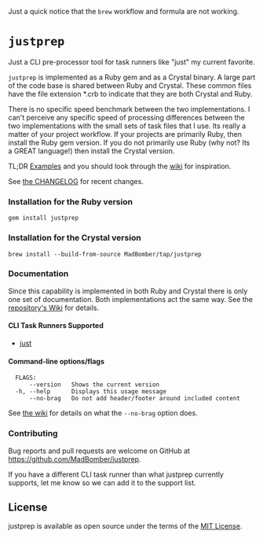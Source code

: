 Just a quick notice that the `brew` workflow and formula are not working.  

# `justprep`

Just a CLI pre-processor tool for task runners like "just" my current favorite.

`justprep` is implemented as a Ruby gem and as a Crystal binary.  A large part of the code base is shared between Ruby and Crystal.  These common files have the file extension \*.crb to indicate that they are both Crystal and Ruby.

There is no specific speed benchmark between the two implementations.  I can't perceive any specific speed of processing differences between the two implementations with the small sets of task files that I use.  Its really a matter of your project workflow.  If your projects are primarily Ruby, then install the Ruby gem version.  If you do not primarily use Ruby (why not?  Its a GREAT language!) then install the Crystal version.

TL;DR [Examples](https://github.com/MadBomber/justprep/tree/main/examples) and you should look through the [wiki](https://github.com/MadBomber/justprep/wiki) for inspiration.

See [the CHANGELOG](https://github.com/MadBomber/justprep/blob/main/CHANGELOG.md) for recent changes.

### Installation for the Ruby version

    gem install justprep

### Installation for the Crystal version

    brew install --build-from-source MadBomber/tap/justprep

### Documentation

Since this capability is implemented in both Ruby and Crystal there is only one set of documentation.  Both implementations act the same way.  See the [repository's Wiki](https://github.com/MadBomber/justprep/wiki) for details.

#### CLI Task Runners Supported
* [just](https://github.com/casey/just)

#### Command-line options/flags

```text
  FLAGS:
      --version   Shows the current version
  -h, --help      Displays this usage message
      --no-brag   Do not add header/footer around included content
```

See [the wiki](https://github.com/MadBomber/justprep/wiki/No-brag%2C-just-fact.) for details on what the `--no-brag` option does.


### Contributing

Bug reports and pull requests are welcome on GitHub at https://github.com/MadBomber/justprep.

If you have a different CLI task runner than what justprep currently supports, let me know so we can add it to the support list.

## License

justprep is available as open source under the terms of the [MIT License](https://opensource.org/licenses/MIT).
